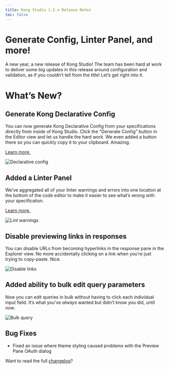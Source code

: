 ```yaml
---
title: Kong Studio 1.2.x Release Notes
toc: false
---
```


# Generate Config, Linter Panel, and more!

A new year, a new release of Kong Studio! The team has been hard at work to deliver some big updates in this release around configuration and validation, as if you couldn’t tell from the title! Let’s get right into it.

# What’s New?

## Generate Kong Declarative Config

You can now generate Kong Declarative Config from your specifications directly from inside of Kong Studio. Click the “Generate Config” button in the Editor view and let us handle the hard work. We even added a button there so you can quickly copy it to your clipboard. Amazing. 

[Learn more.](/dec-conf-studio)

![Declarative config](https://doc-assets.konghq.com/studio/1.2/declarative-config.gif)

## Added a Linter Panel

We’ve aggregated all of your linter warnings and errors into one location at the bottom of the code editor to make it easier to see what’s wrong with your specification.

[Learn more.](/linting)

![Lint warnings](https://doc-assets.konghq.com/studio/1.2/lint-warnings.gif)

## Disable previewing links in responses

You can disable URLs from becoming hyperlinks in the response pane in the Explorer view. No more accidentally clicking on a link when you’re just trying to copy-paste. Nice.

![Disable links](https://doc-assets.konghq.com/studio/1.2/disable-links.gif)

## Added ability to bulk edit query parameters

Now you can edit queries in bulk without having to click each individual input field. It’s what you’ve *always* wanted but didn’t know you did, until *now*.

![Bulk query](https://doc-assets.konghq.com/studio/1.2/bulk-query.gif)

## Bug Fixes

* Fixed an issue where theme styling caused problems with the Preview Pane OAuth dialog

Want to read the full [changelog](https://docs.konghq.com/studio/changelog/)?
